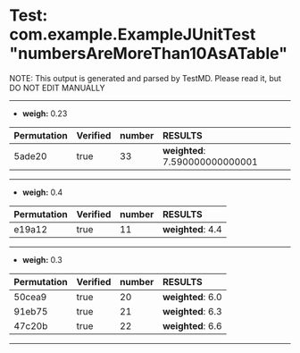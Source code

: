 # Test: com.example.ExampleJUnitTest "numbersAreMoreThan10AsATable" #

NOTE: This output is generated and parsed by TestMD. Please read it, but DO NOT EDIT MANUALLY

---------------------------------------

- **weigh:** 0.23

| Permutation | Verified | number | RESULTS
| :---------- | :------- | :----- | :------
| 5ade20      | true     | 33     | **weighted**: 7.590000000000001


---------------------------------------

- **weigh:** 0.4

| Permutation | Verified | number | RESULTS
| :---------- | :------- | :----- | :------
| e19a12      | true     | 11     | **weighted**: 4.4


---------------------------------------

- **weigh:** 0.3

| Permutation | Verified | number | RESULTS
| :---------- | :------- | :----- | :------
| 50cea9      | true     | 20     | **weighted**: 6.0
| 91eb75      | true     | 21     | **weighted**: 6.3
| 47c20b      | true     | 22     | **weighted**: 6.6


---------------------------------------

